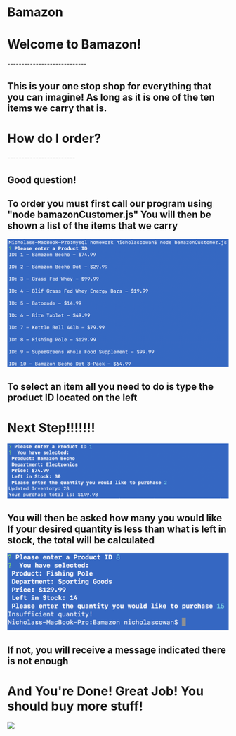 # Bamazon
<h1>Welcome to Bamazon!</h1>
----------------------------
<h2>This is your one stop shop for everything that you can imagine!
As long as it is one of the ten items we carry that is.</h2>

<h1>How do I order?</h1>
------------------------
<h2>Good question!</h2>

<h2>To order you must first call our program using "node bamazonCustomer.js"
You will then be shown a list of the items that we carry</h2>

![](./Bamazon-2.png?raw=true)

<h2>To select an item all you need to do is type the product ID located on the left</h2>

<h1>Next Step!!!!!!!</h1>

![](./Bamazon-1.png?raw=true)

<h2>You will then be asked how many you would like
If your desired quantity is less than what is left in stock,
the total will be calculated</h2>


![](./Bamazon-3.png?raw=true)

<h2>If not, you will receive a message indicated there is not enough</h2>

<h1>And You're Done! Great Job! You should buy more stuff!</h1>

<img src="https://media.giphy.com/media/3b9O6beAoie8cNRvq0/giphy.gif" width="800" height="auto"></img>


